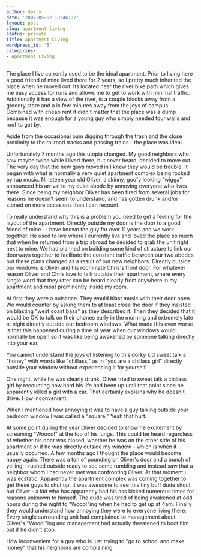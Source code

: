 ```yaml
---
author: dakry
date: '2007-05-02 13:46:32'
layout: post
slug: apartment-living
status: private
title: Apartment Living
wordpress_id: '5'
categories:
- Apartment Living
---
```


The place I live currently used to be the ideal apartment. Prior to living
here a good friend of mine lived there for 2 years, so I pretty much inherited
the place when he moved out. Its located near the river bike path which gives
me easy access for runs and allows me to get to work with minimal traffic.
Additionally it has a view of the river, is a couple blocks away from a
grocery store and a is few minutes away from the joys of campus. Combined with
cheap rent it didn't matter that the place was a dump because it was enough
for a young guy who simply needed four walls and roof to get by.

Aside from the occasional bum digging through the trash and the close
proximity to the railroad tracks and passing trains - the place was ideal.

Unfortunately 7 months ago this utopia changed. My good neighbors who I saw
maybe twice while I lived there, but never heard, decided to move out. The
very day that the new guys moved in I knew they would be trouble. It began
with what is normally a very quiet apartment complex being rocked by rap
music. Nineteen year old Oliver, a skinny, goofy looking "wigga" announced his
arrival to my quiet abode by annoying everyone who lives there. Since being my
neighbor Oliver has been fired from several jobs for reasons he doesn't seem
to understand, and has gotten drunk and/or stoned on more occasions than I can
recount.

To really understand why this is a problem you need to get a feeling for the
layout of the apartment. Directly outside my door is the door to a good friend
of mine - I have known the guy for over 11 years and we work together. He used
to live where I currently live and loved the place so much that when he
returned from a trip abroad he decided to grab the unit right next to mine. We
had planned on building some kind of structure to link our doorways together
to facilitate the constant traffic between our two abodes but these plans
changed as a result of our new neighbors. Directly outside our windows is
Oliver and his roommate Chris's front door. For whatever reason Oliver and
Chris love to talk outside their apartment, where every single word that they
utter can be heard clearly from anywhere in my apartment and most prominently
inside my room.

At first they were a nuisance. They would blast music with their door open. We
would counter by asking them to at least close the door if they insisted on
blasting "west coast bass" as they described it. Then they decided that it
would be OK to talk on their phones early in the morning and extremely late at
night directly outside our bedroom windows. What made this even worse is that
this happened during a time of year when our windows would normally be open so
it was like being awakened by someone talking directly into your ear.

You cannot understand the joys of listening to this dorky kid sweet talk a
"honey" with words like "chillass," as in "you are a chillass girl" directly
outside your window without experiencing it for yourself.

One night, while he was clearly drunk, Oliver tried to sweet talk a chillass
girl by recounting how hard his life had been up until that point since he
apparently killed a girl with a car. That certainly explains why he doesn't
drive. How inconvenient.

When I mentioned how annoying it was to have a guy talking outside your
bedroom window I was called a "square." Yeah that hurt.

At some point during the year Oliver decided to show he excitement by
screaming "Woooo!" at the top of his lungs. This could be heard regardless of
whether his door was closed, whether he was on the other side of his apartment
or if he was directly outside my window - which is when it usually occurred. A
few months ago I thought the place would become happy again. There was a ton
of pounding on Oliver's door and a bunch of yelling. I rushed outside ready to
see some rumbling and instead saw that a neighbor whom I had never met was
confronting Oliver. At that moment I was ecstatic. Apparently the apartment
complex was coming together to get these guys to shut up. It was awesome to
see this tiny buff dude shout out Oliver - a kid who has apparently had his
ass kicked numerous times for reasons unknown to himself. The dude was tired
of being awakened at odd hours during the night to "Wooo!"ing when he had to
get up at 4am. Finally they would understand how annoying they were to
everyone living there. Every single surrounding unit had complained to
management about Oliver's "Wooo!"ing and management had actually threatened to
boot him out if he didn't stop.

How inconvenient for a guy who is just trying to "go to school and make money"
that his neighbors are complaining.

